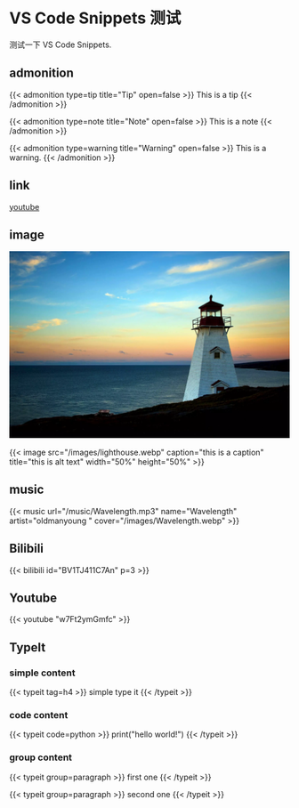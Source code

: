 # VS Code Snippets 测试

测试一下 VS Code Snippets.
<!--more-->

## admonition

{{< admonition type=tip title="Tip" open=false >}}
This is a tip
{{< /admonition >}}

{{< admonition type=note title="Note" open=false >}}
This is a note
{{< /admonition >}}

{{< admonition type=warning title="Warning" open=false >}}
This is a warning.
{{< /admonition >}}

## link

[youtube](www.youtube.com)

## image

![this is alt text](/images/lighthouse.webp "this is a caption")

{{< image src="/images/lighthouse.webp" caption="this is a caption" title="this is alt text" width="50%" height="50%" >}}

## music

{{< music url="/music/Wavelength.mp3" name="Wavelength" artist="oldmanyoung " cover="/images/Wavelength.webp" >}}

## Bilibili

{{< bilibili id="BV1TJ411C7An" p=3 >}}

## Youtube

{{< youtube "w7Ft2ymGmfc" >}}

## TypeIt

### simple content

{{< typeit tag=h4 >}}
simple type it
{{< /typeit >}}

### code content

{{< typeit code=python >}}
print("hello world!")
{{< /typeit >}}

### group content

{{< typeit group=paragraph >}}
first one
{{< /typeit >}}

{{< typeit group=paragraph >}}
second one
{{< /typeit >}}

